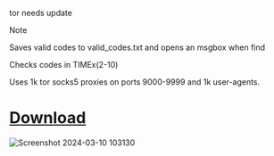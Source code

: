 tor needs update
> [!NOTE]
> Saves valid codes to valid_codes.txt and opens an msgbox when find
>
> Checks codes in TIMEx(2-10)
> 
> Uses 1k tor socks5 proxies on ports 9000-9999 and 1k user-agents.
> 

# [Download](https://github.com/Bt08s/Discord-Nitro-Generator/archive/refs/heads/main.zip)

![Screenshot 2024-03-10 103130](https://github.com/Bt08s/Discord-Nitro-Generator/assets/68190921/f6a70b59-f9d6-425e-a30c-069da23dcde5)

